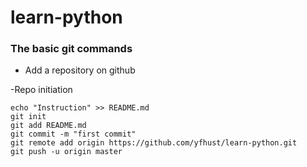 # learn-python
### The basic git commands
- Add a repository on github

-Repo initiation 
```
echo "Instruction" >> README.md
git init
git add README.md
git commit -m "first commit"
git remote add origin https://github.com/yfhust/learn-python.git
git push -u origin master
```
